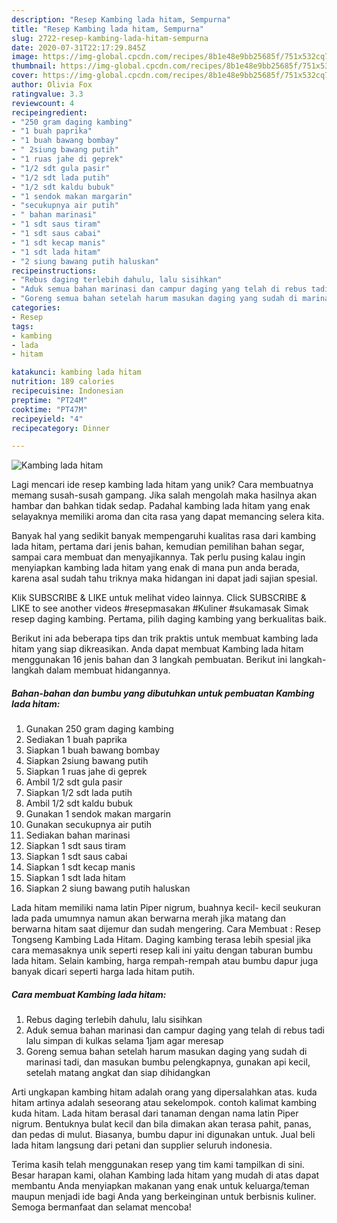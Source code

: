 ```yaml
---
description: "Resep Kambing lada hitam, Sempurna"
title: "Resep Kambing lada hitam, Sempurna"
slug: 2722-resep-kambing-lada-hitam-sempurna
date: 2020-07-31T22:17:29.845Z
image: https://img-global.cpcdn.com/recipes/8b1e48e9bb25685f/751x532cq70/kambing-lada-hitam-foto-resep-utama.jpg
thumbnail: https://img-global.cpcdn.com/recipes/8b1e48e9bb25685f/751x532cq70/kambing-lada-hitam-foto-resep-utama.jpg
cover: https://img-global.cpcdn.com/recipes/8b1e48e9bb25685f/751x532cq70/kambing-lada-hitam-foto-resep-utama.jpg
author: Olivia Fox
ratingvalue: 3.3
reviewcount: 4
recipeingredient:
- "250 gram daging kambing"
- "1 buah paprika"
- "1 buah bawang bombay"
- " 2siung bawang putih"
- "1 ruas jahe di geprek"
- "1/2 sdt gula pasir"
- "1/2 sdt lada putih"
- "1/2 sdt kaldu bubuk"
- "1 sendok makan margarin"
- "secukupnya air putih"
- " bahan marinasi"
- "1 sdt saus tiram"
- "1 sdt saus cabai"
- "1 sdt kecap manis"
- "1 sdt lada hitam"
- "2 siung bawang putih haluskan"
recipeinstructions:
- "Rebus daging terlebih dahulu, lalu sisihkan"
- "Aduk semua bahan marinasi dan campur daging yang telah di rebus tadi lalu simpan di kulkas selama 1jam agar meresap"
- "Goreng semua bahan setelah harum masukan daging yang sudah di marinasi tadi, dan masukan bumbu pelengkapnya, gunakan api kecil, setelah matang angkat dan siap dihidangkan"
categories:
- Resep
tags:
- kambing
- lada
- hitam

katakunci: kambing lada hitam 
nutrition: 189 calories
recipecuisine: Indonesian
preptime: "PT24M"
cooktime: "PT47M"
recipeyield: "4"
recipecategory: Dinner

---
```



![Kambing lada hitam](https://img-global.cpcdn.com/recipes/8b1e48e9bb25685f/751x532cq70/kambing-lada-hitam-foto-resep-utama.jpg)

Lagi mencari ide resep kambing lada hitam yang unik? Cara membuatnya memang susah-susah gampang. Jika salah mengolah maka hasilnya akan hambar dan bahkan tidak sedap. Padahal kambing lada hitam yang enak selayaknya memiliki aroma dan cita rasa yang dapat memancing selera kita.

Banyak hal yang sedikit banyak mempengaruhi kualitas rasa dari kambing lada hitam, pertama dari jenis bahan, kemudian pemilihan bahan segar, sampai cara membuat dan menyajikannya. Tak perlu pusing kalau ingin menyiapkan kambing lada hitam yang enak di mana pun anda berada, karena asal sudah tahu triknya maka hidangan ini dapat jadi sajian spesial.

Klik SUBSCRIBE &amp; LIKE untuk melihat video lainnya. Click SUBSCRIBE &amp; LIKE to see another videos #resepmasakan #Kuliner #sukamasak Simak resep daging kambing. Pertama, pilih daging kambing yang berkualitas baik.


Berikut ini ada beberapa tips dan trik praktis untuk membuat kambing lada hitam yang siap dikreasikan. Anda dapat membuat Kambing lada hitam menggunakan 16 jenis bahan dan 3 langkah pembuatan. Berikut ini langkah-langkah dalam membuat hidangannya.

<!--inarticleads1-->

##### Bahan-bahan dan bumbu yang dibutuhkan untuk pembuatan Kambing lada hitam:

1. Gunakan 250 gram daging kambing
1. Sediakan 1 buah paprika
1. Siapkan 1 buah bawang bombay
1. Siapkan  2siung bawang putih
1. Siapkan 1 ruas jahe di geprek
1. Ambil 1/2 sdt gula pasir
1. Siapkan 1/2 sdt lada putih
1. Ambil 1/2 sdt kaldu bubuk
1. Gunakan 1 sendok makan margarin
1. Gunakan secukupnya air putih
1. Sediakan  bahan marinasi
1. Siapkan 1 sdt saus tiram
1. Siapkan 1 sdt saus cabai
1. Siapkan 1 sdt kecap manis
1. Siapkan 1 sdt lada hitam
1. Siapkan 2 siung bawang putih haluskan


Lada hitam memiliki nama latin Piper nigrum, buahnya kecil- kecil seukuran lada pada umumnya namun akan berwarna merah jika matang dan berwarna hitam saat dijemur dan sudah mengering. Cara Membuat : Resep Tongseng Kambing Lada Hitam. Daging kambing terasa lebih spesial jika cara memasaknya unik seperti resep kali ini yaitu dengan taburan bumbu lada hitam. Selain kambing, harga rempah-rempah atau bumbu dapur juga banyak dicari seperti harga lada hitam putih. 

<!--inarticleads2-->

##### Cara membuat Kambing lada hitam:

1. Rebus daging terlebih dahulu, lalu sisihkan
1. Aduk semua bahan marinasi dan campur daging yang telah di rebus tadi lalu simpan di kulkas selama 1jam agar meresap
1. Goreng semua bahan setelah harum masukan daging yang sudah di marinasi tadi, dan masukan bumbu pelengkapnya, gunakan api kecil, setelah matang angkat dan siap dihidangkan


Arti ungkapan kambing hitam adalah orang yang dipersalahkan atas. kuda hitam artinya adalah seseorang atau sekelompok. contoh kalimat kambing kuda hitam. Lada hitam berasal dari tanaman dengan nama latin Piper nigrum. Bentuknya bulat kecil dan bila dimakan akan terasa pahit, panas, dan pedas di mulut. Biasanya, bumbu dapur ini digunakan untuk. Jual beli lada hitam langsung dari petani dan supplier seluruh indonesia. 

Terima kasih telah menggunakan resep yang tim kami tampilkan di sini. Besar harapan kami, olahan Kambing lada hitam yang mudah di atas dapat membantu Anda menyiapkan makanan yang enak untuk keluarga/teman maupun menjadi ide bagi Anda yang berkeinginan untuk berbisnis kuliner. Semoga bermanfaat dan selamat mencoba!

